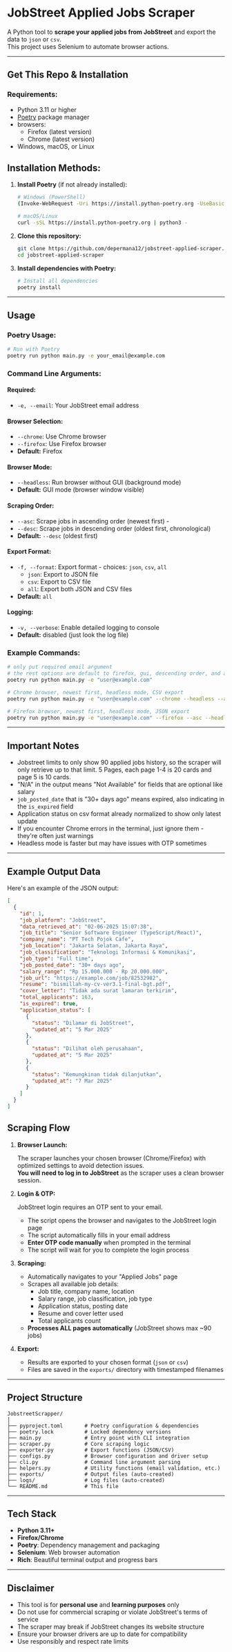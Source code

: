 # JobStreet Applied Jobs Scraper

A Python tool to **scrape your applied jobs from JobStreet** and export the data to `json` or `csv`.  
This project uses Selenium to automate browser actions.

---

## Get This Repo & Installation

### **Requirements:**

- Python 3.11 or higher
- [Poetry](https://python-poetry.org/docs/#installation) package manager
- browsers:
  - Firefox (latest version)
  - Chrome (latest version)
- Windows, macOS, or Linux

## **Installation Methods:**

1. **Install Poetry** (if not already installed):

   ```sh
   # Windows (PowerShell)
   (Invoke-WebRequest -Uri https://install.python-poetry.org -UseBasicParsing).Content | py -

   # macOS/Linux
   curl -sSL https://install.python-poetry.org | python3 -
   ```

2. **Clone this repository:**

   ```sh
   git clone https://github.com/depermana12/jobstreet-applied-scraper.git
   cd jobstreet-applied-scraper
   ```

3. **Install dependencies with Poetry:**

   ```sh
   # Install all dependencies
   poetry install
   ```

---

## Usage

### **Poetry Usage:**

```sh
# Run with Poetry
poetry run python main.py -e your_email@example.com
```

### **Command Line Arguments:**

#### **Required:**

- `-e, --email`: Your JobStreet email address

#### **Browser Selection:**

- `--chrome`: Use Chrome browser
- `--firefox`: Use Firefox browser
- **Default:** Firefox

#### **Browser Mode:**

- `--headless`: Run browser without GUI (background mode)
- **Default:** GUI mode (browser window visible)

#### **Scraping Order:**

- `--asc`: Scrape jobs in ascending order (newest first) -
- `--desc`: Scrape jobs in descending order (oldest first, chronological)
- **Default:** `--desc` (oldest first)

#### **Export Format:**

- `-f, --format`: Export format - choices: `json`, `csv`, `all`
  - `json`: Export to JSON file
  - `csv`: Export to CSV file
  - `all`: Export both JSON and CSV files
- **Default:** `all`

#### **Logging:**

- `-v, --verbose`: Enable detailed logging to console
- **Default:** disabled (just look the log file)

### **Example Commands:**

```sh
# only put required email argument
# the rest options are default to firefox, gui, descending order, and all export json and csv
poetry run python main.py -e "user@example.com"

# Chrome browser, newest first, headless mode, CSV export
poetry run python main.py -e "user@example.com" --chrome --headless --asc -f csv

# Firefox browser, newest first, headless mode, JSON export
poetry run python main.py -e "user@example.com" --firefox --asc --headless -f json
```

---

## Important Notes

- Jobstreet limits to only show 90 applied jobs history, so the scraper will only retrieve up to that limit. 5 Pages, each page 1-4 is 20 cards and page 5 is 10 cards.
- "N/A" in the output means "Not Available" for fields that are optional like salary
- `job_posted_date` that is "30+ days ago" means expired, also indicating in the `is_expired` field
- Application status on csv format already normalized to show only latest update
- If you encounter Chrome errors in the terminal, just ignore them - they're often just warnings
- Headless mode is faster but may have issues with OTP sometimes

---

## Example Output Data

Here's an example of the JSON output:

```json
[
  {
    "id": 1,
    "job_platform": "JobStreet",
    "data_retrieved_at": "02-06-2025 15:07:38",
    "job_title": "Senior Software Engineer (TypeScript/React)",
    "company_name": "PT Tech Pojok Cafe",
    "job_location": "Jakarta Selatan, Jakarta Raya",
    "job_classification": "Teknologi Informasi & Komunikasi",
    "job_type": "Full time",
    "job_posted_date": "30+ days ago",
    "salary_range": "Rp 15.000.000 - Rp 20.000.000",
    "job_url": "https://example.com/job/82532982",
    "resume": "bismillah-my-cv-ver3.1-final-bgt.pdf",
    "cover_letter": "Tidak ada surat lamaran terkirim",
    "total_applicants": 163,
    "is_expired": true,
    "application_status": [
      {
        "status": "Dilamar di JobStreet",
        "updated_at": "5 Mar 2025"
      },
      {
        "status": "Dilihat oleh perusahaan",
        "updated_at": "5 Mar 2025"
      },
      {
        "status": "Kemungkinan tidak dilanjutkan",
        "updated_at": "7 Mar 2025"
      }
    ]
  }
]
```

## Scraping Flow

1. **Browser Launch:**

   The scraper launches your chosen browser (Chrome/Firefox) with optimized settings to avoid detection issues.  
   **You will need to log in to JobStreet** as the scraper uses a clean browser session.

2. **Login & OTP:**

   JobStreet login requires an OTP sent to your email.

   - The script opens the browser and navigates to the JobStreet login page
   - The script automatically fills in your email address
   - **Enter OTP code manually** when prompted in the terminal
   - The script will wait for you to complete the login process

3. **Scraping:**

   - Automatically navigates to your "Applied Jobs" page
   - Scrapes all available job details:
     - Job title, company name, location
     - Salary range, job classification, job type
     - Application status, posting date
     - Resume and cover letter used
     - Total applicants count
   - **Processes ALL pages automatically** (JobStreet shows max ~90 jobs)

4. **Export:**
   - Results are exported to your chosen format (`json` or `csv`)
   - Files are saved in the `exports/` directory with timestamped filenames

---

## Project Structure

```
JobstreetScrapper/
│
├── pyproject.toml       # Poetry configuration & dependencies
├── poetry.lock          # Locked dependency versions
├── main.py              # Entry point with CLI integration
├── scraper.py           # Core scraping logic
├── exporter.py          # Export functions (JSON/CSV)
├── configs.py           # Browser configuration and driver setup
├── cli.py               # Command line argument parsing
├── helpers.py           # Utility functions (email validation, etc.)
├── exports/             # Output files (auto-created)
├── logs/                # Log files (auto-created)
└── README.md            # This file
```

---

## Tech Stack

- **Python 3.11+**
- **Firefox/Chrome**
- **Poetry**: Dependency management and packaging
- **Selenium**: Web browser automation
- **Rich**: Beautiful terminal output and progress bars

---

## Disclaimer

- This tool is for **personal use** and **learning purposes** only
- Do not use for commercial scraping or violate JobStreet's terms of service
- The scraper may break if JobStreet changes its website structure
- Ensure your browser drivers are up to date for compatibility
- Use responsibly and respect rate limits

